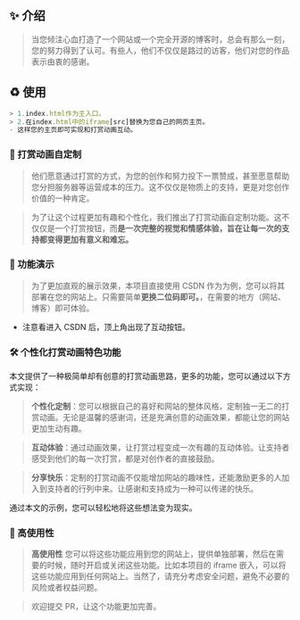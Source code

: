 ## ✨ 介绍
> 当您倾注心血打造了一个网站或一个完全开源的博客时，总会有那么一刻，您的努力得到了认可。有些人，他们不仅仅是路过的访客，他们对您的作品表示由衷的感谢。

## ♻️ 使用
```javascript
> 1.index.html作为主入口。
> 2.在index.html中的iframe[src]替换为您自己的网页主页。
- 这样您的主页即可实现和打赏动画互动。
```

### 🤖 打赏动画自定制

> 他们愿意通过打赏的方式，为您的创作和努力投下一票赞成，甚至愿意帮助您分担服务器等运营成本的压力。这不仅仅是物质上的支持，更是对您创作价值的一种肯定。

> 为了让这个过程更加有趣和个性化，我们推出了打赏动画自定制功能。这不仅仅是一个打赏按钮，而**是一次完整的视觉和情感体验，旨在让每一次的支持都变得更加有意义和难忘。**

### 🎉 功能演示

> 为了更加直观的展示效果，本项目直接使用 CSDN 作为为例，您可以将其部署在您的网站上。只需要简单**更换二位码即可。**，在需要的地方（网站、博客）即可体验。

- 注意看进入 CSDN 后，顶上角出现了互动按钮。


### 🛠️ 个性化打赏动画特色功能

本文提供了一种极简单却有创意的打赏动画思路，更多的功能，您可以通过以下方式实现：

> **个性化定制**：您可以根据自己的喜好和网站的整体风格，定制独一无二的打赏动画。无论是温馨的感谢词，还是充满创意的动画效果，都能让您的网站更加生动有趣。

> **互动体验**：通过动画效果，让打赏过程变成一次有趣的互动体验。让支持者感受到他们的每一次打赏，都是对创作者的直接鼓励。

> **分享快乐**：定制的打赏动画不仅能增加网站的趣味性，还能激励更多的人加入到支持者的行列中来。让感谢和支持成为一种可以传递的快乐。

通过本文的示例，您可以轻松地将这些想法变为现实。

### 🚩 高使用性

> **高使用性** 您可以将这些功能应用到您的网站上，提供单独部署，然后在需要的时候，随时开启或关闭这些功能。比如本项目的 iframe 嵌入，可以将这些功能应用到任何网站上。当然了，请充分考虑安全问题，避免不必要的风险或者权益问题。

> 欢迎提交 PR，让这个功能更加完善。
